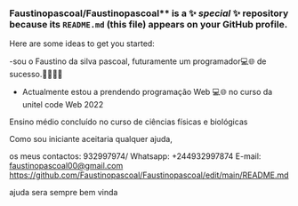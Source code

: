 ### Faustinopascoal/Faustinopascoal** is a ✨ _special_ ✨ repository because its `README.md` (this file) appears on your GitHub profile.

Here are some ideas to get you started:

-sou o Faustino da silva pascoal, futuramente um programador💻🌐 de sucesso.🙏🤝👏👏

- Actualmente estou a prendendo programação Web 💻🌐 no curso da unitel code Web 2022

Ensino médio concluído no curso de ciências físicas e biológicas 

Como sou iniciante aceitaria qualquer ajuda,

os meus contactos:
932997974/ Whatsapp: +244932997874
E-mail: faustinopascoal00@gmail.com 
https://github.com/Faustinopascoal/Faustinopascoal/edit/main/README.md

ajuda sera sempre bem vinda 
>
